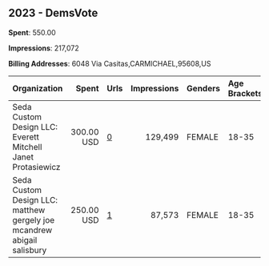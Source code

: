 ## 2023 - DemsVote 
**Spent**: 550.00

**Impressions**: 217,072

**Billing Addresses**: 6048 Via Casitas,CARMICHAEL,95608,US

|Organization|Spent|Urls|Impressions|Genders|Age Brackets|Country Codes|
|:---|---:|:---|---:|:---|:---|:---|
|Seda Custom Design LLC: Everett Mitchell Janet Protasiewicz|300.00 USD|[0](https://www.snap.com/political-ads/asset/1d7a3bbd0a17b1f1587ed877732e5c0f21608f7a742c001336b89f1e1c56881d?mediaType=png)|129,499|FEMALE|18-35|united states|
|Seda Custom Design LLC: matthew gergely joe mcandrew abigail salisbury|250.00 USD|[1](https://www.snap.com/political-ads/asset/c97675a02b214024566f62e7ea8c4812f301bb5a0a60aaa859cc0a464a2b3b2c?mediaType=png)|87,573|FEMALE|18-35|united states|
